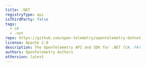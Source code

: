 ```yaml
---
title: .NET
registryType: api
isThirdParty: false
tags:
  - c#
  - .net
repo: https://github.com/open-telemetry/opentelemetry-dotnet
license: Apache 2.0
description: The OpenTelemetry API and SDK for .NET (C#, F#)
authors: OpenTelemetry Authors
otVersion: latest
---
```


